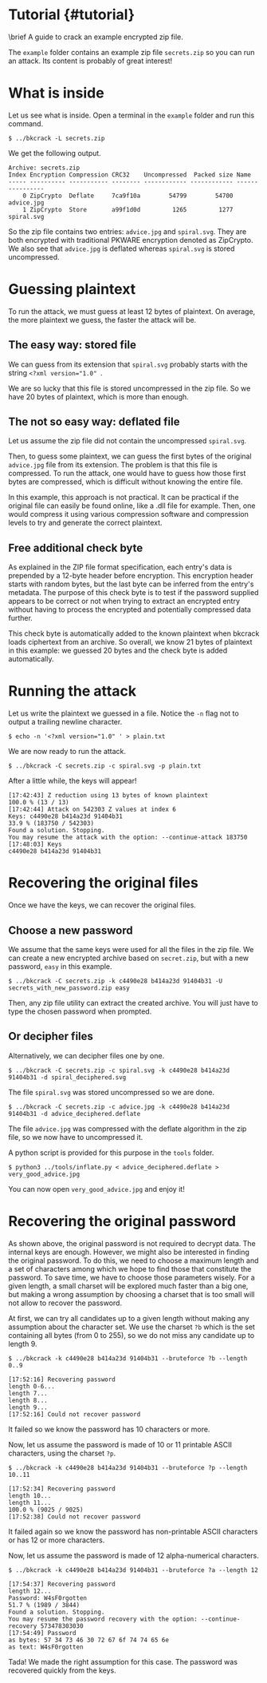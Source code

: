 Tutorial {#tutorial}
========

\brief A guide to crack an example encrypted zip file.

The `example` folder contains an example zip file `secrets.zip` so you can run an attack.
Its content is probably of great interest!

# What is inside

Let us see what is inside.
Open a terminal in the `example` folder and run this command.

    $ ../bkcrack -L secrets.zip

We get the following output.

    Archive: secrets.zip
    Index Encryption Compression CRC32    Uncompressed  Packed size Name
    ----- ---------- ----------- -------- ------------ ------------ ----------------
        0 ZipCrypto  Deflate     7ca9f10a        54799        54700 advice.jpg
        1 ZipCrypto  Store       a99f1d0d         1265         1277 spiral.svg

So the zip file contains two entries: `advice.jpg` and `spiral.svg`.
They are both encrypted with traditional PKWARE encryption denoted as ZipCrypto.
We also see that `advice.jpg` is deflated whereas `spiral.svg` is stored uncompressed.

# Guessing plaintext

To run the attack, we must guess at least 12 bytes of plaintext.
On average, the more plaintext we guess, the faster the attack will be.

## The easy way: stored file

We can guess from its extension that `spiral.svg` probably starts with the string `<?xml version="1.0" `.

We are so lucky that this file is stored uncompressed in the zip file.
So we have 20 bytes of plaintext, which is more than enough.

## The not so easy way: deflated file

Let us assume the zip file did not contain the uncompressed `spiral.svg`.

Then, to guess some plaintext, we can guess the first bytes of the original `advice.jpg` file from its extension.
The problem is that this file is compressed.
To run the attack, one would have to guess how those first bytes are compressed, which is difficult without knowing the entire file.

In this example, this approach is not practical.
It can be practical if the original file can easily be found online, like a .dll file for example.
Then, one would compress it using various compression software and compression levels to try and generate the correct plaintext.

## Free additional check byte

As explained in the ZIP file format specification, each entry's data is prepended by a 12-byte header before encryption.
This encryption header starts with random bytes, but the last byte can be inferred from the entry's metadata.
The purpose of this check byte is to test if the password supplied appears to be correct or not when trying to extract an encrypted entry without having to process the encrypted and potentially compressed data further.

This check byte is automatically added to the known plaintext when bkcrack loads ciphertext from an archive.
So overall, we know 21 bytes of plaintext in this example: we guessed 20 bytes and the check byte is added automatically.

# Running the attack

Let us write the plaintext we guessed in a file. Notice the `-n` flag not to output a trailing newline character.

    $ echo -n '<?xml version="1.0" ' > plain.txt

We are now ready to run the attack.

    $ ../bkcrack -C secrets.zip -c spiral.svg -p plain.txt

After a little while, the keys will appear!

    [17:42:43] Z reduction using 13 bytes of known plaintext
    100.0 % (13 / 13)
    [17:42:44] Attack on 542303 Z values at index 6
    Keys: c4490e28 b414a23d 91404b31
    33.9 % (183750 / 542303)
    Found a solution. Stopping.
    You may resume the attack with the option: --continue-attack 183750
    [17:48:03] Keys
    c4490e28 b414a23d 91404b31

# Recovering the original files

Once we have the keys, we can recover the original files.

## Choose a new password

We assume that the same keys were used for all the files in the zip file.
We can create a new encrypted archive based on `secret.zip`, but with a new password, `easy` in this example.

    $ ../bkcrack -C secrets.zip -k c4490e28 b414a23d 91404b31 -U secrets_with_new_password.zip easy

Then, any zip file utility can extract the created archive. You will just have to type the chosen password when prompted.

## Or decipher files

Alternatively, we can decipher files one by one.

    $ ../bkcrack -C secrets.zip -c spiral.svg -k c4490e28 b414a23d 91404b31 -d spiral_deciphered.svg

The file `spiral.svg` was stored uncompressed so we are done.

    $ ../bkcrack -C secrets.zip -c advice.jpg -k c4490e28 b414a23d 91404b31 -d advice_deciphered.deflate

The file `advice.jpg` was compressed with the deflate algorithm in the zip file, so we now have to uncompressed it.

A python script is provided for this purpose in the `tools` folder.

    $ python3 ../tools/inflate.py < advice_deciphered.deflate > very_good_advice.jpg

You can now open `very_good_advice.jpg` and enjoy it!

# Recovering the original password

As shown above, the original password is not required to decrypt data.
The internal keys are enough.
However, we might also be interested in finding the original password.
To do this, we need to choose a maximum length and a set of characters among which we hope to find those that constitute the password.
To save time, we have to choose those parameters wisely.
For a given length, a small charset will be explored much faster than a big one, but making a wrong assumption by choosing a charset that is too small will not allow to recover the password.

At first, we can try all candidates up to a given length without making any assumption about the character set.
We use the charset `?b` which is the set containing all bytes (from 0 to 255), so we do not miss any candidate up to length 9.

    $ ../bkcrack -k c4490e28 b414a23d 91404b31 --bruteforce ?b --length 0..9

    [17:52:16] Recovering password
    length 0-6...
    length 7...
    length 8...
    length 9...
    [17:52:16] Could not recover password

It failed so we know the password has 10 characters or more.

Now, let us assume the password is made of 10 or 11 printable ASCII characters, using the charset `?p`.

    $ ../bkcrack -k c4490e28 b414a23d 91404b31 --bruteforce ?p --length 10..11

    [17:52:34] Recovering password
    length 10...
    length 11...
    100.0 % (9025 / 9025)
    [17:52:38] Could not recover password

It failed again so we know the password has non-printable ASCII characters or has 12 or more characters.

Now, let us assume the password is made of 12 alpha-numerical characters.

    $ ../bkcrack -k c4490e28 b414a23d 91404b31 --bruteforce ?a --length 12

    [17:54:37] Recovering password
    length 12...
    Password: W4sF0rgotten
    51.7 % (1989 / 3844)
    Found a solution. Stopping.
    You may resume the password recovery with the option: --continue-recovery 573478303030
    [17:54:49] Password
    as bytes: 57 34 73 46 30 72 67 6f 74 74 65 6e
    as text: W4sF0rgotten

Tada! We made the right assumption for this case.
The password was recovered quickly from the keys.
